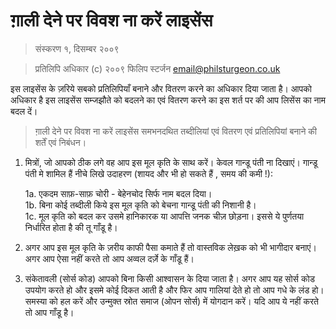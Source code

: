 # ग़ाली देने पर विवश ना करें लाइसेंस 

> संस्करण १, दिसम्बर २००९ 

> प्रतिलिपि अधिकार (c) २००९ फिलिप स्टर्जन  <email@philsturgeon.co.uk>

इस लाइसेंस के ज़रिये सबको प्रतिलिपियाँ  बनाने और वितरण करने का अधिकार दिया जाता है। आपको अधिकार है इस लाइसेंस सम्जझौते को बदलने का एवं वितरण करने का इस शर्त पर की आप लिसेंस का नाम बदल दें। 

>ग़ाली देने पर विवश ना करें लाइसेंस समभनदथित तब्दीलियां एवं  वितरण एवं प्रतिलिपियां बनाने की शर्तें एवं निबंधन।

 1. मित्रों, जो आपको ठीक लगे वह आप इस मूल कृति के साथ करें। केवल गान्डू पंती ना दिखाएं। गान्डू पंती मे शामिल हैं नीचे लिखे उदाहरण (शायद और भी हो सकते हैं , समय की कमी !): 

     1a. एकदम साफ़-साफ़ चोरी - बेहेनचोद सिर्फ नाम बदल दिया।  
     1b. बिना कोई तब्दीली किये इस मूल कृति को बेचना गान्डू पंती की निशानी है।  
     1c. मूल कृति को बदल कर उसमे हानिकारक या आपत्ति जनक चीज़ छोड़ना। इससे ये पुर्णतया निर्धारित होता है की तू गाँडू है।

 2. अगर आप इस मूल कृति के ज़रीय काफी पैसा कमाते हैं तो वास्तविक लेख़क को भी भागीदार बनाएं। अगर आप ऐसा नहीं करते तो आप अव्वल दर्ज़े के गाँडू हैं। 
 
 3. संकेतावली (सोर्स कोड) आपको बिना किसी आश्वासन के दिया जाता है।  अगर आप यह सोर्स कोड उपयोग करते हो और इसमे कोई दिकत आती है और फिर आप गालियां देते हो तो आप गधे के लंड हो। समस्या को हल करें और उन्मुक्त स्रोत समाज (ओपन सोर्स) में योगदान करें। यदि आप ये नहीं करते तो आप गाँडू है। 
